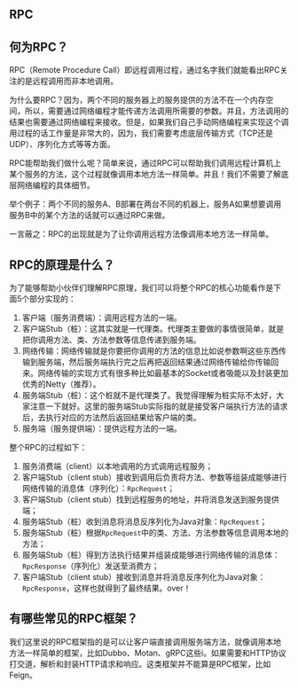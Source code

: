 ## RPC

## 何为RPC？

RPC（Remote Procedure Call）即远程调用过程，通过名字我们就能看出RPC关注的是远程调用而非本地调用。

为什么要RPC？因为，两个不同的服务器上的服务提供的方法不在一个内存空间，所以，需要通过网络编程才能传递方法调用所需要的参数。并且，方法调用的结果也需要通过网络编程来接收。但是，如果我们自己手动网络编程来实现这个调用过程的话工作量是非常大的，因为，我们需要考虑底层传输方式（TCP还是UDP）、序列化方式等等方面。

RPC能帮助我们做什么呢？简单来说，通过RPC可以帮助我们调用远程计算机上某个服务的方法，这个过程就像调用本地方法一样简单。并且！我们不需要了解底层网络编程的具体细节。

举个例子：两个不同的服务A、B部署在两台不同的机器上，服务A如果想要调用服务B中的某个方法的话就可以通过RPC来做。

一言蔽之：RPC的出现就是为了让你调用远程方法像调用本地方法一样简单。

## RPC的原理是什么？

为了能够帮助小伙伴们理解RPC原理，我们可以将整个RPC的核心功能看作是下面5个部分实现的：

1. 客户端（服务消费端）：调用远程方法的一端。
2. 客户端Stub（桩）：这其实就是一代理类。代理类主要做的事情很简单，就是把你调用方法、类、方法参数等信息传递到服务端。
3. 网络传输：网络传输就是你要把你调用的方法的信息比如说参数啊这些东西传输到服务端，然后服务端执行完之后再把返回结果通过网络传输给你传输回来。网络传输的实现方式有很多种比如最基本的Socket或者吸能以及封装更加优秀的Netty（推荐）。
4. 服务端Stub（桩）：这个桩就不是代理类了。我觉得理解为桩实际不太好，大家注意一下就好。这里的服务端Stub实际指的就是接受客户端执行方法的请求后，去执行对应的方法然后返回结果给客户端的类。
5. 服务端（服务提供端）：提供远程方法的一端。

整个RPC的过程如下：

1. 服务消费端（client）以本地调用的方式调用远程服务；
2. 客户端Stub（client stub）接收到调用后负责将方法、参数等组装成能够进行网络传输的消息体（序列化）：`RpcRequest`；
3. 客户端Stub（client stub）找到远程服务的地址，并将消息发送到服务提供端；
4. 服务端Stub（桩）收到消息将消息反序列化为Java对象：`RpcRequest`；
5. 服务端Stub（桩）根据`RpcRequest`中的类、方法、方法参数等信息调用本地的方法；
6. 服务端Stub（桩）得到方法执行结果并组装成能够进行网络传输的消息体：`RpcResponse`（序列化）发送至消费方；
7. 客户端Stub（client stub）接收到消息并将消息反序列化为Java对象：`RpcResponse`，这样也就得到了最终结果。over！

## 有哪些常见的RPC框架？

我们这里说的RPC框架指的是可以让客户端直接调用服务端方法，就像调用本地方法一样简单的框架，比如Dubbo、Motan、gRPC这些i。如果需要和HTTP协议打交道，解析和封装HTTP请求和响应。这类框架并不能算是RPC框架，比如Feign。

